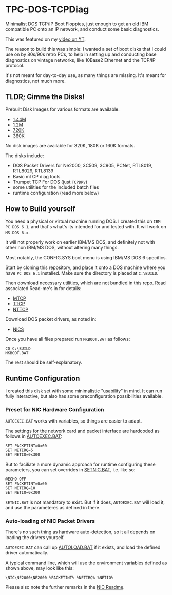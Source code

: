 # TPC-DOS-TCPDiag

Minimalist DOS TCP/IP Boot Floppies, just enough to get an old IBM compatible PC
onto an IP network, and conduct some basic diagnostics.

This was featured on my [video on YT](https://www.youtube.com/watch?v=18A993m9Pm8).

The reason to build this was simple: I wanted a set of boot disks that I could use
on by 80s/90s retro PCs, to help in setting up and conducting base diagnostics on
vintage networks, like 10Base2 Ethernet and the TCP/IP protocol.

It's not meant for day-to-day use, as many things are missing.
It's meant for diagnostics, not much more.


## TLDR; Gimme the Disks!

Prebuilt Disk Images for various formats are available.

* [1.44M](DISKIMG/144M)
* [1.2M](DISKIMG/12M)
* [720K](DISKIMG/720K)
* [360K](DISKIMG/360K)

No disk images are available for 320K, 180K or 160K formats.

The disks include:

* DOS Packet Drivers for Ne2000, 3C509, 3C905, PCNet, RTL8019, RTL8029, RTL8139
* Basic mTCP diag tools
* Trumpet TCP For DOS (just `TCPDRV`)
* some utilities for the included batch files
* runtime configuration (read more below)


## How to Build yourself

You need a physical or virtual machine running DOS.
I created this on `IBM PC DOS 6.1`, and that's what's its intended for and tested with.
It will work on `MS-DOS 6.x`.

It will not properly work on earlier IBM/MS DOS, and definitely not with other
non IBM/MS DOS, without altering many things.

Most notably, the CONFIG.SYS boot menu is using IBM/MS DOS 6 specifics.


Start by cloning this repository, and place it onto a DOS machine where you have `PC DOS 6.1` installed.
Make sure the directory is placed at `C:\BUILD`. 


Then download necessary utilities, which are not bundled in this repo.
Read associated Read-me's in for details:

* [MTCP](MTCP/README.md)
* [TTCP](TTCP/README.md)
* [NTTCP](NTTCP/README.md)

Download DOS packet drivers, as noted in:

* [NICS](NICS/README.md)

Once you have all files prepared run `MKBOOT.BAT` as follows:

```
CD C:\BUILD
MKBOOT.BAT
```

The rest should be self-explanatory.


## Runtime Configuration

I created this disk set with some minimalistic "usability" in mind.
It can run fully interactive, but also has some preconfiguration possibilities available.


### Preset for NIC Hardware Configuration

`AUTOEXEC.BAT` works with variables, so things are easier to adapt.

The settings for the network card and packet interface are hardcoded as follows in [AUTOEXEC.BAT](CFG/AUTOEXEC.BAT):

```
SET PACKETINT=0x60
SET NETIRQ=5
SET NETIO=0x300
```

But to faciliate a more dynamic approach for runtime configuring these parameters,
you can set overrides in [SETNIC.BAT](CFG/SETNIC.BAT), i.e. like so:

```
@ECHO OFF
SET PACKETINT=0x60
SET NETIRQ=10
SET NETIO=0x300
```

`SETNIC.BAT` is not mandatory to exist.
But if it does, `AUTOEXEC.BAT` will load it, and use the parameteres as defined in there.


### Auto-loading of NIC Packet Drivers

There's no such thing as hardware auto-detection, so it all depends on loading the drivers yourself.

`AUTOEXEC.BAT` can call up [AUTOLOAD.BAT](CFG/AUTOLOAD.BAT) if it exists, and load the defined
driver automatically.

A typical command line, which will use the environment variables defined as shown above, may look like this:

```
\NIC\NE2000\NE2000 %PACKETINT% %NETIRQ% %NETIO%
```

Please also note the further remarks in the [NIC Readme](NICS/README.md).
